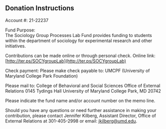 ## Donation Instructions

Account #: 21-22237

Fund Purpose:  
The Sociology Group Processes Lab Fund provides funding to students within the department of sociology for experimental 
research and other initiatives.

Contributions can be made online or through personal check.
Online link: [http://ter.ps/SOCYgroupLab](http://ter.ps/SOCYgroupLab)

Check payment:
Please make check payable to: UMCPF (University of Maryland College Park Foundation)

Please mail to:
College of Behavioral and Social Sciences
Office of External Relations
0145 Tydings Hall
University of Maryland
College Park, MD 20742

Please indicate the fund name and/or account number on the memo line. 

Should you have any questions or need further assistance in making your contribution, please contact Jennifer Kilberg, 
Assistant Director, Office of External Relations at 301-405-2998 or email: jkilberg@umd.edu.
